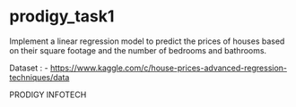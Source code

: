 # prodigy_task1

Implement a linear regression model to predict the prices of houses based on their square footage and the number of bedrooms and bathrooms.



Dataset : - https://www.kaggle.com/c/house-prices-advanced-regression-techniques/data

PRODIGY INFOTECH


